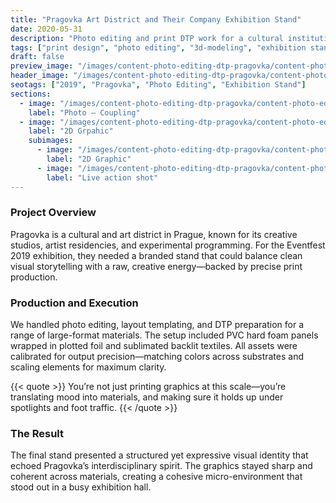 ```yaml
---
title: "Pragovka Art District and Their Company Exhibition Stand"
date: 2020-05-31
description: "Photo editing and print DTP work for a cultural institution’s event presence."
tags: ["print design", "photo editing", "3d-modeling", "exhibition stands design"]
draft: false
preview_image: "/images/content-photo-editing-dtp-pragovka/content-photo-editing-dtp-pragovka-preview.jpg"
header_image: "/images/content-photo-editing-dtp-pragovka/content-photo-editing-dtp-pragovka-preview.jpg"
seotags: ["2019", "Pragovka", "Photo Editing", "Exhibition Stand"]
sections:
  - image: "/images/content-photo-editing-dtp-pragovka/content-photo-editing-dtp-pragovka-1.jpg"
    label: "Photo – Coupling"
  - image: "/images/content-photo-editing-dtp-pragovka/content-photo-editing-dtp-pragovka-2.jpg"
    label: "2D Grpahic"
    subimages:
      - image: "/images/content-photo-editing-dtp-pragovka/content-photo-editing-dtp-pragovka-3.jpg"
        label: "2D Graphic"
      - image: "/images/content-photo-editing-dtp-pragovka/content-photo-editing-dtp-pragovka-4.jpg"
        label: "Live action shot"
---
```


### Project Overview

Pragovka is a cultural and art district in Prague, known for its creative studios, artist residencies, and experimental programming. For the Eventfest 2019 exhibition, they needed a branded stand that could balance clean visual storytelling with a raw, creative energy—backed by precise print production.

### Production and Execution

We handled photo editing, layout templating, and DTP preparation for a range of large-format materials. The setup included PVC hard foam panels wrapped in plotted foil and sublimated backlit textiles. All assets were calibrated for output precision—matching colors across substrates and scaling elements for maximum clarity.

{{< quote >}}
You’re not just printing graphics at this scale—you’re translating mood into materials, and making sure it holds up under spotlights and foot traffic.
{{< /quote >}}

### The Result

The final stand presented a structured yet expressive visual identity that echoed Pragovka’s interdisciplinary spirit. The graphics stayed sharp and coherent across materials, creating a cohesive micro-environment that stood out in a busy exhibition hall.

